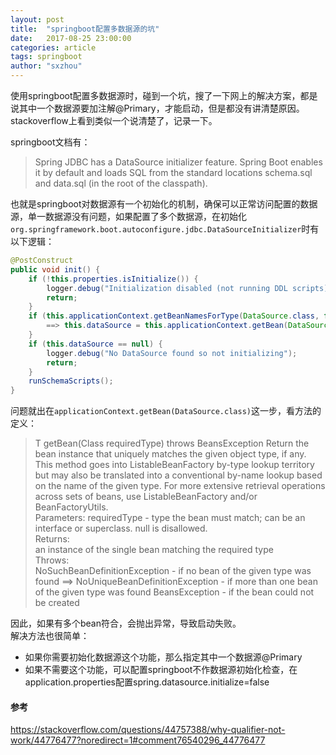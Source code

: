 ```yaml
---
layout: post
title:  "springboot配置多数据源的坑"
date:   2017-08-25 23:00:00
categories: article
tags: springboot
author: "sxzhou"
---
```


使用springboot配置多数据源时，碰到一个坑，搜了一下网上的解决方案，都是说其中一个数据源要加注解@Primary，才能启动，但是都没有讲清楚原因。  
stackoverflow上看到类似一个说清楚了，记录一下。

springboot文档有：  
> Spring JDBC has a DataSource initializer feature. Spring Boot enables it by default and loads SQL from the standard locations schema.sql and data.sql (in the root of the classpath).  

也就是springboot对数据源有一个初始化的机制，确保可以正常访问配置的数据源，单一数据源没有问题，如果配置了多个数据源，在初始化`org.springframework.boot.autoconfigure.jdbc.DataSourceInitializer`时有以下逻辑：  
```java
@PostConstruct
public void init() {
    if (!this.properties.isInitialize()) {
        logger.debug("Initialization disabled (not running DDL scripts)");
        return;
    }
    if (this.applicationContext.getBeanNamesForType(DataSource.class, false, false).length > 0) {
        ==> this.dataSource = this.applicationContext.getBean(DataSource.class);
    }
    if (this.dataSource == null) {
        logger.debug("No DataSource found so not initializing");
        return;
    }
    runSchemaScripts();
}
```  
问题就出在`applicationContext.getBean(DataSource.class)`这一步，看方法的定义：  
><T> T getBean(Class<T> requiredType) throws BeansException 
Return the bean instance that uniquely matches the given object type, if any. 
This method goes into ListableBeanFactory by-type lookup territory but may also be translated into a conventional by-name lookup based on the name of the given type. For more extensive retrieval operations across sets of beans, use ListableBeanFactory and/or BeanFactoryUtils.   <br> Parameters: 
requiredType - type the bean must match; can be an interface or superclass. null is disallowed.  <br>
Returns:   <br>
an instance of the single bean matching the required type  <br>
Throws: <br>
NoSuchBeanDefinitionException - if no bean of the given type was found 
==> NoUniqueBeanDefinitionException - if more than one bean of the given type was found 
BeansException - if the bean could not be created    

因此，如果有多个bean符合，会抛出异常，导致启动失败。  
解决方法也很简单：  
* 如果你需要初始化数据源这个功能，那么指定其中一个数据源@Primary  
* 如果不需要这个功能，可以配置springboot不作数据源初始化检查，在application.properties配置spring.datasource.initialize=false  

#### 参考  
https://stackoverflow.com/questions/44757388/why-qualifier-not-work/44776477?noredirect=1#comment76540296_44776477
  
